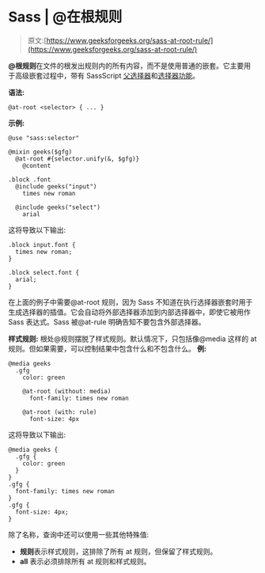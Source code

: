 # Sass | @在根规则

> 原文:[https://www.geeksforgeeks.org/sass-at-root-rule/](https://www.geeksforgeeks.org/sass-at-root-rule/)

**@根规则**在文件的根发出规则内的所有内容，而不是使用普通的嵌套。它主要用于高级嵌套过程中，带有 SassScript [父选择器](https://www.geeksforgeeks.org/sass-parent-selector/)和[选择器功能](https://www.geeksforgeeks.org/sass-selector-functions/?ref=rp)。

**语法:**

```
@at-root <selector> { ... }
```

**示例:**

```
@use "sass:selector"

@mixin geeks($gfg)
  @at-root #{selector.unify(&, $gfg)}
    @content

.block .font
  @include geeks("input")
    times new roman

  @include geeks("select")
    arial
```

这将导致以下输出:

```
.block input.font {
  times new roman;
}

.block select.font {
  arial;
}

```

在上面的例子中需要@at-root 规则，因为 Sass 不知道在执行选择器嵌套时用于生成选择器的插值。它会自动将外部选择器添加到内部选择器中，即使它被用作 Sass 表达式。Sass 被@at-rule 明确告知不要包含外部选择器。

**样式规则:**
根处@规则摆脱了样式规则。默认情况下，只包括像@media 这样的 at 规则。但如果需要，可以控制结果中包含什么和不包含什么。
**例:**

```
@media geeks
  .gfg
    color: green

    @at-root (without: media)
      font-family: times new roman

    @at-root (with: rule)
      font-size: 4px
```

这将导致以下输出:

```
@media geeks {
  .gfg {
    color: green
  }
}
.gfg {
  font-family: times new roman
}
.gfg {
  font-size: 4px;
}

```

除了名称，查询中还可以使用一些其他特殊值:

*   **规则**表示样式规则，这排除了所有 at 规则，但保留了样式规则。
*   **all** 表示必须排除所有 at 规则和样式规则。